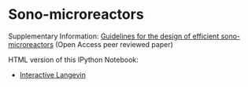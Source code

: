 Sono-microreactors
==================

Supplementary Information: [Guidelines for the design of efficient sono-microreactors](http://www.degruyter.com/view/j/gps.2014.3.issue-5/gps-2014-0052/gps-2014-0052.xml) (Open Access peer reviewed paper)

HTML version of this IPython Notebook:
   *  [Interactive Langevin](http://nbviewer.ipython.org/github/franktoffel/sono-microreactors/blob/master/interactive-langevin.ipynb)
